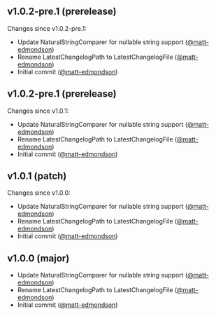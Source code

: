 ## v1.0.2-pre.1 (prerelease)

Changes since v1.0.2-pre.1:

- Update NaturalStringComparer for nullable string support ([@matt-edmondson](https://github.com/matt-edmondson))
- Rename LatestChangelogPath to LatestChangelogFile ([@matt-edmondson](https://github.com/matt-edmondson))
- Initial commit ([@matt-edmondson](https://github.com/matt-edmondson))
## v1.0.2-pre.1 (prerelease)

Changes since v1.0.1:

- Update NaturalStringComparer for nullable string support ([@matt-edmondson](https://github.com/matt-edmondson))
- Rename LatestChangelogPath to LatestChangelogFile ([@matt-edmondson](https://github.com/matt-edmondson))
- Initial commit ([@matt-edmondson](https://github.com/matt-edmondson))
## v1.0.1 (patch)

Changes since v1.0.0:

- Update NaturalStringComparer for nullable string support ([@matt-edmondson](https://github.com/matt-edmondson))
- Rename LatestChangelogPath to LatestChangelogFile ([@matt-edmondson](https://github.com/matt-edmondson))
- Initial commit ([@matt-edmondson](https://github.com/matt-edmondson))
## v1.0.0 (major)

- Update NaturalStringComparer for nullable string support ([@matt-edmondson](https://github.com/matt-edmondson))
- Rename LatestChangelogPath to LatestChangelogFile ([@matt-edmondson](https://github.com/matt-edmondson))
- Initial commit ([@matt-edmondson](https://github.com/matt-edmondson))
